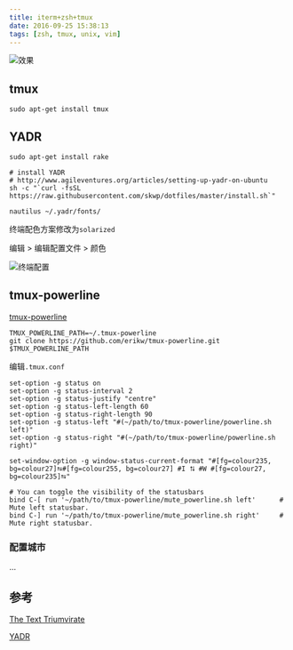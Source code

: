 ```yaml
---
title: iterm+zsh+tmux
date: 2016-09-25 15:38:13
tags: [zsh, tmux, unix, vim]
---
```


![效果](/uploads/iterm-zsh-tmux/效果.png)


## tmux

```shell
sudo apt-get install tmux
```

## YADR

```shell
sudo apt-get install rake

# install YADR
# http://www.agileventures.org/articles/setting-up-yadr-on-ubuntu
sh -c "`curl -fsSL https://raw.githubusercontent.com/skwp/dotfiles/master/install.sh`"

nautilus ~/.yadr/fonts/
```

终端配色方案修改为`solarized`

编辑 > 编辑配置文件 > 颜色

![终端配置](/uploads/iterm-zsh-tmux/终端配置.png)


## tmux-powerline

[tmux-powerline](https://github.com/erikw/tmux-powerline)

```shell
TMUX_POWERLINE_PATH=~/.tmux-powerline
git clone https://github.com/erikw/tmux-powerline.git $TMUX_POWERLINE_PATH
```

编辑`.tmux.conf`

```shell
set-option -g status on
set-option -g status-interval 2
set-option -g status-justify "centre"
set-option -g status-left-length 60
set-option -g status-right-length 90
set-option -g status-left "#(~/path/to/tmux-powerline/powerline.sh left)"
set-option -g status-right "#(~/path/to/tmux-powerline/powerline.sh right)"

set-window-option -g window-status-current-format "#[fg=colour235, bg=colour27]⮀#[fg=colour255, bg=colour27] #I ⮁ #W #[fg=colour27, bg=colour235]⮀"

# You can toggle the visibility of the statusbars
bind C-[ run '~/path/to/tmux-powerline/mute_powerline.sh left'      # Mute left statusbar.
bind C-] run '~/path/to/tmux-powerline/mute_powerline.sh right'     # Mute right statusbar.
```

### 配置城市

...


## 参考
[The Text Triumvirate](http://www.drbunsen.org/the-text-triumvirate/)

[YADR](https://github.com/skwp/dotfiles)
